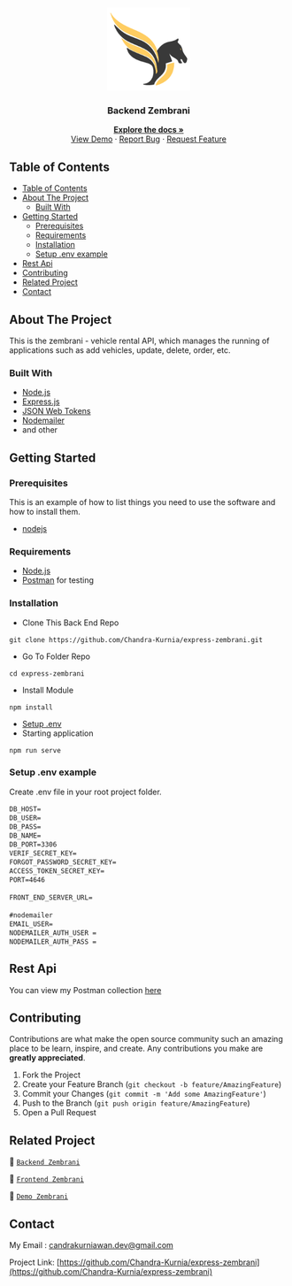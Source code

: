 <br />
<p align="center">
<div align="center">
  <img height="150" src="https://raw.githubusercontent.com/Chandra-Kurnia/assets/main/Zembrani/zembrani.png"/>
</div>
  <h3 align="center">Backend Zembrani</h3>
  <p align="center">
    <a href="https://github.com/Chandra-Kurnia/express-zembrani"><strong>Explore the docs »</strong></a>
    <br />
    <a href="https://next-zembrani.vercel.app//">View Demo</a>
    ·
    <a href="https://github.com/Chandra-Kurnia/express-zembrani">Report Bug</a>
    ·
    <a href="https://github.com/Chandra-Kurnia/express-zembrani">Request Feature</a>
  </p>
</p>



<!-- TABLE OF CONTENTS -->
## Table of Contents

- [Table of Contents](#table-of-contents)
- [About The Project](#about-the-project)
  - [Built With](#built-with)
- [Getting Started](#getting-started)
  - [Prerequisites](#prerequisites)
  - [Requirements](#requirements)
  - [Installation](#installation)
  - [Setup .env example](#setup-env-example)
- [Rest Api](#rest-api)
- [Contributing](#contributing)
- [Related Project](#related-project)
- [Contact](#contact)



<!-- ABOUT THE PROJECT -->
## About The Project

This is the zembrani - vehicle rental API, which manages the running of applications such as add vehicles, update, delete, order, etc.

### Built With

- [Node.js](https://nodejs.org/en/)
- [Express.js](https://expressjs.com/)
- [JSON Web Tokens](https://jwt.io/)
- [Nodemailer]('https://nodemailer.com/about/')
- and other

<!-- GETTING STARTED -->
## Getting Started

### Prerequisites

This is an example of how to list things you need to use the software and how to install them.

* [nodejs](https://nodejs.org/en/download/)

### Requirements
* [Node.js](https://nodejs.org/en/)
* [Postman](https://www.getpostman.com/) for testing

### Installation

- Clone This Back End Repo
```
git clone https://github.com/Chandra-Kurnia/express-zembrani.git
```
- Go To Folder Repo
```
cd express-zembrani
```
- Install Module
```
npm install
```

- <a href="#setup-env-example">Setup .env</a>
- Starting application
```
npm run serve
```

### Setup .env example

Create .env file in your root project folder.

```env
DB_HOST=
DB_USER=
DB_PASS=
DB_NAME=
DB_PORT=3306
VERIF_SECRET_KEY=
FORGOT_PASSWORD_SECRET_KEY=
ACCESS_TOKEN_SECRET_KEY=
PORT=4646

FRONT_END_SERVER_URL=

#nodemailer
EMAIL_USER=
NODEMAILER_AUTH_USER =
NODEMAILER_AUTH_PASS =
```

## Rest Api

You can view my Postman collection [here](https://www.postman.com/crimson-meadow-842892/workspace/zembrani)
</br>

<!-- CONTRIBUTING -->
## Contributing

Contributions are what make the open source community such an amazing place to be learn, inspire, and create. Any contributions you make are **greatly appreciated**.

1. Fork the Project
2. Create your Feature Branch (`git checkout -b feature/AmazingFeature`)
3. Commit your Changes (`git commit -m 'Add some AmazingFeature'`)
4. Push to the Branch (`git push origin feature/AmazingFeature`)
5. Open a Pull Request



## Related Project
:rocket: [`Backend Zembrani`](https://github.com/Chandra-Kurnia/express-zembrani)

:rocket: [`Frontend Zembrani`](https://github.com/Chandra-Kurnia/next-zembrani)

:rocket: [`Demo Zembrani`](https://next-zembrani.vercel.app/)

<!-- CONTACT -->
## Contact

My Email : candrakurniawan.dev@gmail.com

Project Link: [https://github.com/Chandra-Kurnia/express-zembrani](https://github.com/Chandra-Kurnia/express-zembrani)





